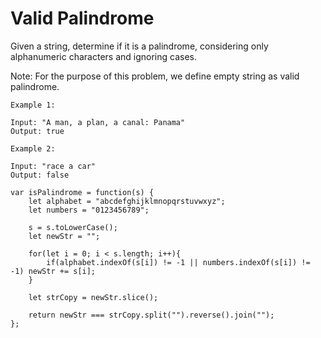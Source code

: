 # Valid Palindrome

Given a string, determine if it is a palindrome, considering only alphanumeric characters and ignoring cases.

Note: For the purpose of this problem, we define empty string as valid palindrome.


```
Example 1:

Input: "A man, a plan, a canal: Panama"
Output: true

Example 2:

Input: "race a car"
Output: false
```

```
var isPalindrome = function(s) {
    let alphabet = "abcdefghijklmnopqrstuvwxyz";
    let numbers = "0123456789";

    s = s.toLowerCase();
    let newStr = "";

    for(let i = 0; i < s.length; i++){
        if(alphabet.indexOf(s[i]) != -1 || numbers.indexOf(s[i]) != -1) newStr += s[i];
    }

    let strCopy = newStr.slice();

    return newStr === strCopy.split("").reverse().join(""); 
};
```

